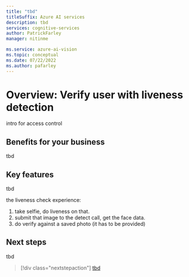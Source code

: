 ```yaml
---
title: "tbd"
titleSuffix: Azure AI services
description: tbd
services: cognitive-services
author: PatrickFarley
manager: nitinme

ms.service: azure-ai-vision
ms.topic: conceptual
ms.date: 07/22/2022
ms.author: pafarley
---
```


# Overview: Verify user with liveness detection

intro 
for access control

## Benefits for your business 

tbd

## Key features 

tbd

the liveness check experience:
1. take selfie, do liveness on that.
1. submit that image to the detect call, get the face data.
1. do verify against a saved photo (it has to be provided)

## Next steps

tbd
> [!div class="nextstepaction"]
> [tbd](tbd)

